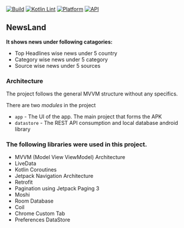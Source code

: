 [![Build](https://github.com/Haid-Faiz/NewsLand/actions/workflows/android_build_ci.yml/badge.svg)](https://github.com/Haid-Faiz/NewsLand/actions/workflows/android_build_ci.yml)
[![Kotlin Lint](https://github.com/Haid-Faiz/NewsLand/actions/workflows/kotlin_lint_ci.yml/badge.svg)](https://github.com/Haid-Faiz/NewsLand/actions/workflows/kotlin_lint_ci.yml)
[![Platform](https://img.shields.io/badge/platform-android-blue.svg)](http://developer.android.com/index.html)
[![API](https://img.shields.io/badge/API-23%2B-blue.svg?style=flat)](https://android-arsenal.com/api?level=23)

## NewsLand

**It shows news under following catagories:**
- Top Headlines wise news under 5 country
- Category wise news under 5 category
- Source wise news under 5 sources

### Architecture
The project follows the general MVVM structure without any specifics. 

There are two _modules_ in the project 

* `app` - The UI of the app. The main project that forms the APK
* `datastore` - The REST API consumption and local database android library

###  The following libraries were used in this project.

* MVVM (Model View ViewModel) Architecture
* LiveData
* Kotlin Coroutines
* Jetpack Navigation Architecture
* Retrofit
* Pagination using Jetpack Paging 3
* Moshi
* Room Database
* Coil
* Chrome Custom Tab
* Preferences DataStore
